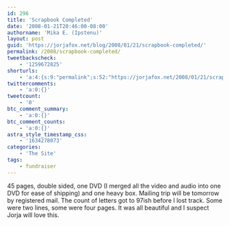 ```yaml
---
id: 296
title: 'Scrapbook Completed'
date: '2008-01-21T20:46:00-08:00'
authorname: 'Mika E. (Ipstenu)'
layout: post
guid: 'https://jorjafox.net/blog/2008/01/21/scrapbook-completed/'
permalink: /2008/scrapbook-completed/
tweetbackscheck:
    - '1259672825'
shorturls:
    - 'a:4:{s:9:"permalink";s:52:"https://jorjafox.net/2008/01/21/scrapbook-completed/";s:7:"tinyurl";s:25:"http://tinyurl.com/l6c9v2";s:4:"isgd";s:18:"http://is.gd/52YkJ";s:5:"bitly";s:20:"http://bit.ly/55283z";}'
twittercomments:
    - 'a:0:{}'
tweetcount:
    - '0'
btc_comment_summary:
    - 'a:0:{}'
btc_comment_counts:
    - 'a:0:{}'
astra_style_timestamp_css:
    - '1634278073'
categories:
    - 'The Site'
tags:
    - fundraiser
---
```


45 pages, double sided, one DVD (I merged all the video and audio into one DVD for ease of shipping) and one heavy box.  Mailing trip will be tomorrow by registered mail.  The count of letters got to 97ish before I lost track.  Some were two lines, some were four pages.  It was all beautiful and I suspect Jorja will love this.

